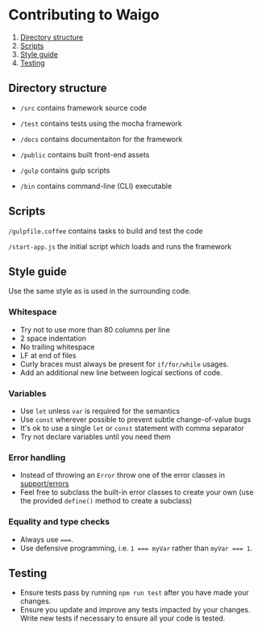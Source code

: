 # Contributing to Waigo

1. [Directory structure](#directory-structure)
2. [Scripts](#scripts)
3. [Style guide](#style-guide)
5. [Testing](#testing)

## Directory structure

- `/src` contains framework source code

- `/test` contains tests using the mocha framework

- `/docs` contains documentaiton for the framework

- `/public` contains built front-end assets

- `/gulp` contains gulp scripts

- `/bin` contains command-line (CLI) executable

## Scripts

`/gulpfile.coffee` contains tasks to build and test the code

`/start-app.js` the initial script which loads and runs the framework

## Style guide

Use the same style as is used in the surrounding code.

### Whitespace

- Try not to use more than 80 columns per line
- 2 space indentation
- No trailing whitespace
- LF at end of files
- Curly braces must always be present for `if/for/while` usages.
- Add an additional new line between logical sections of code.

### Variables

- Use `let` unless `var` is required for the semantics
- Use `const` wherever possible to prevent subtle change-of-value bugs
- It's ok to use a single `let` or `const` statement with comma separator
- Try not declare variables until you need them

### Error handling

- Instead of throwing an `Error` throw one of the error classes in [support/errors](https://github.com/waigo/waigo/blob/master/src/support/errors.js)
- Feel free to subclass the built-in error classes to create your own (use the provided `define()` method to create a subclass)

### Equality and type checks

- Always use `===`.
- Use defensive programming, i.e. `1 === myVar` rather than `myVar === 1`.

## Testing

- Ensure tests pass by running `npm run test` after you have made your changes.
- Ensure you update and improve any tests impacted by your changes. Write new tests if necessary to ensure all your code is tested.

